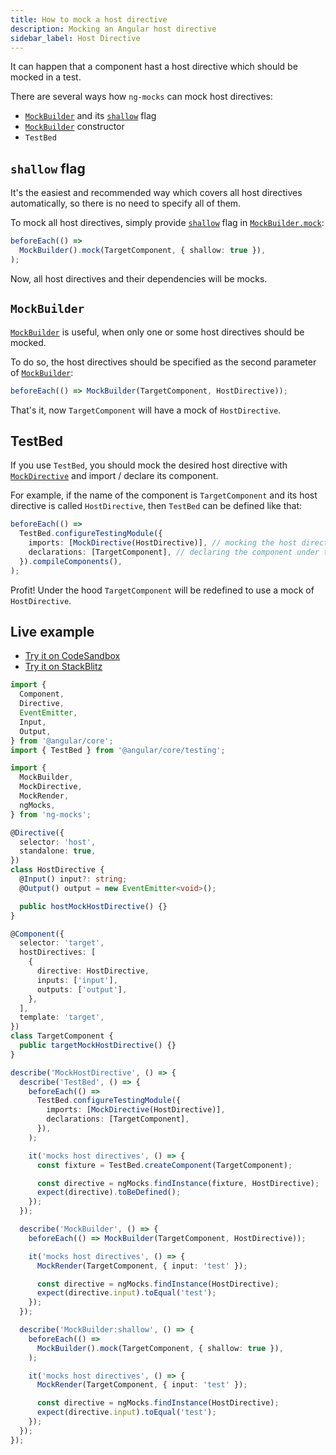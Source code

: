 ```yaml
---
title: How to mock a host directive
description: Mocking an Angular host directive
sidebar_label: Host Directive
---
```


It can happen that a component hast a host directive which should be mocked in a test.

There are several ways how `ng-mocks` can mock host directives:

- [`MockBuilder`](../../api/MockBuilder.md#shallow-flag) and its [`shallow`](../../api/MockBuilder.md#shallow-flag) flag
- [`MockBuilder`](../../api/MockBuilder.md) constructor
- `TestBed`

## `shallow` flag

It's the easiest and recommended way which covers all host directives automatically, so there is no need to specify all of them.

To mock all host directives, simply provide [`shallow`](../../api/MockBuilder.md#shallow-flag) flag in [`MockBuilder.mock`](../../api/MockBuilder.md#mock):

```ts
beforeEach(() =>
  MockBuilder().mock(TargetComponent, { shallow: true }),
);
```

Now, all host directives and their dependencies will be mocks.

## `MockBuilder`

[`MockBuilder`](../../api/MockBuilder.md) is useful, when only one or some host directives should be mocked.

To do so, the host directives should be specified as the second parameter of [`MockBuilder`](../../api/MockBuilder.md):

```ts
beforeEach(() => MockBuilder(TargetComponent, HostDirective));
```

That's it, now `TargetComponent` will have a mock of `HostDirective`.

## TestBed

If you use `TestBed`, you should mock the desired host directive with [`MockDirective`](../../api/MockDirective.md)
and import / declare its component.

For example, if the name of the component is `TargetComponent` and its host directive is called `HostDirective`,
then `TestBed` can be defined like that:

```ts
beforeEach(() =>
  TestBed.configureTestingModule({
    imports: [MockDirective(HostDirective)], // mocking the host directive
    declarations: [TargetComponent], // declaring the component under test
  }).compileComponents(),
);
```

Profit! Under the hood `TargetComponent` will be redefined to use a mock of `HostDirective`.

## Live example

- [Try it on CodeSandbox](https://codesandbox.io/p/sandbox/github/help-me-mom/ng-mocks-sandbox/tree/tests/?file=/src/examples/MockHostDirective/test.spec.ts&initialpath=%3Fspec%3DMockHostDirective)
- [Try it on StackBlitz](https://stackblitz.com/github/help-me-mom/ng-mocks-sandbox/tree/tests?file=src/examples/MockHostDirective/test.spec.ts&initialpath=%3Fspec%3DMockHostDirective)

```ts title="https://github.com/help-me-mom/ng-mocks/blob/master/examples/MockHostDirective/test.spec.ts"
import {
  Component,
  Directive,
  EventEmitter,
  Input,
  Output,
} from '@angular/core';
import { TestBed } from '@angular/core/testing';

import {
  MockBuilder,
  MockDirective,
  MockRender,
  ngMocks,
} from 'ng-mocks';

@Directive({
  selector: 'host',
  standalone: true,
})
class HostDirective {
  @Input() input?: string;
  @Output() output = new EventEmitter<void>();

  public hostMockHostDirective() {}
}

@Component({
  selector: 'target',
  hostDirectives: [
    {
      directive: HostDirective,
      inputs: ['input'],
      outputs: ['output'],
    },
  ],
  template: 'target',
})
class TargetComponent {
  public targetMockHostDirective() {}
}

describe('MockHostDirective', () => {
  describe('TestBed', () => {
    beforeEach(() =>
      TestBed.configureTestingModule({
        imports: [MockDirective(HostDirective)],
        declarations: [TargetComponent],
      }),
    );

    it('mocks host directives', () => {
      const fixture = TestBed.createComponent(TargetComponent);

      const directive = ngMocks.findInstance(fixture, HostDirective);
      expect(directive).toBeDefined();
    });
  });

  describe('MockBuilder', () => {
    beforeEach(() => MockBuilder(TargetComponent, HostDirective));

    it('mocks host directives', () => {
      MockRender(TargetComponent, { input: 'test' });

      const directive = ngMocks.findInstance(HostDirective);
      expect(directive.input).toEqual('test');
    });
  });

  describe('MockBuilder:shallow', () => {
    beforeEach(() =>
      MockBuilder().mock(TargetComponent, { shallow: true }),
    );

    it('mocks host directives', () => {
      MockRender(TargetComponent, { input: 'test' });

      const directive = ngMocks.findInstance(HostDirective);
      expect(directive.input).toEqual('test');
    });
  });
});
```
